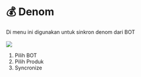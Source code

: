 # 💰 Denom

Di menu ini digunakan untuk sinkron denom dari BOT\
\
![](../../.gitbook/assets/Screenshot\_43.png)

1. Pilih BOT
2. Pilih Produk
3. Syncronize
